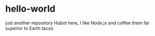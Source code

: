 # hello-world
just another repository
Hubot here, I like Node.js and coffee them far superior to Earth tacos.

